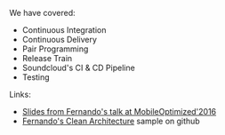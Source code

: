  We have covered:

 - Continuous Integration
 - Continuous Delivery
 - Pair Programming
 - Release Train
 - Soundcloud's CI & CD Pipeline
 - Testing

Links:

 - [Slides from Fernando's talk at MobileOptimized'2016 ](https://speakerdeck.com/android10/it-is-about-philosophy-culture-of-a-good-programmer-second-edition)
 - [Fernando's Clean Architecture](https://github.com/android10/Android-CleanArchitecture) sample on github
